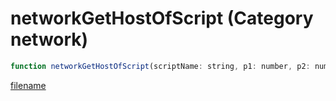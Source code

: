 # networkGetHostOfScript (Category network)

```js
function networkGetHostOfScript(scriptName: string, p1: number, p2: number): number
```

[filename](networkGetHostOfScript_m.md ':include')